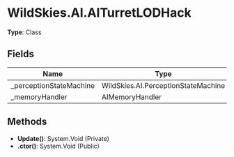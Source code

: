 ﻿# WildSkies.AI.AITurretLODHack

**Type**: Class

## Fields

| Name | Type | Access |
|------|------|--------|
| _perceptionStateMachine | WildSkies.AI.PerceptionStateMachine | Private |
| _memoryHandler | AIMemoryHandler | Private |

## Methods

- **Update()**: System.Void (Private)
- **.ctor()**: System.Void (Public)

